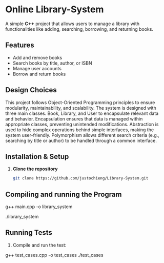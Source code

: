 # Online Library-System  

A simple **C++** project that allows users to manage a library with functionalities like adding, searching, borrowing, and returning books.

## Features  
- Add and remove books  
- Search books by title, author, or ISBN  
- Manage user accounts  
- Borrow and return books

## Design Choices
This project follows Object-Oriented Programming principles to ensure modularity, maintainability, and scalability. The system is designed with three main classes. Book, Library, and User to encapsulate relevant data and behavior. Encapsulation ensures that data is managed within appropriate classes, preventing unintended modifications. Abstraction is used to hide complex operations behind simple interfaces, making the system user-friendly. Polymorphism allows different search criteria (e.g., searching by title or author) to be handled through a common interface.

## Installation & Setup  
1. **Clone the repository**  
   ```sh
   git clone https://github.com/justochieng/Library-System.git

## Compiling and running the Program
g++ main.cpp -o library_system

./library_system

## Running Tests
1. Compile and run the test:

g++ test_cases.cpp -o test_cases
./test_cases
 
